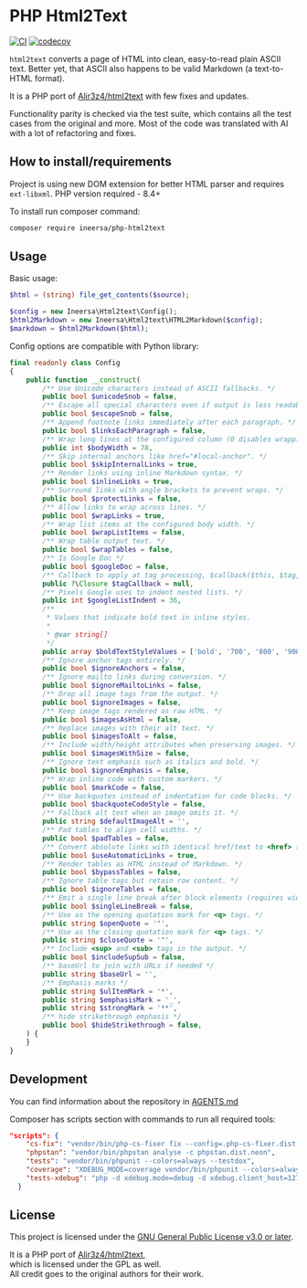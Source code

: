 # PHP Html2Text

[![CI](https://github.com/ineersa/php-html2text/actions/workflows/main.yml/badge.svg?branch=main)](https://github.com/ineersa/php-html2text/actions/workflows/main.yml)
[![codecov](https://codecov.io/gh/ineersa/php-html2text/branch/main/graph/badge.svg)](https://codecov.io/gh/ineersa/php-html2text)


`html2text` converts a page of HTML into clean, easy-to-read plain ASCII text. Better yet, that ASCII also happens to be valid Markdown (a text-to-HTML format).

It is a PHP port of [Alir3z4/html2text](https://github.com/Alir3z4/html2text) with few fixes and updates.

Functionality parity is checked via the test suite, which contains all the test cases from the original and more.
Most of the code was translated with AI with a lot of refactoring and fixes.


## How to install/requirements

Project is using new DOM extension for better HTML parser and requires `ext-libxml`. 
PHP version required - 8.4+ 

To install run composer command:
```bash
composer require ineersa/php-html2text
```

## Usage

Basic usage:

```php
$html = (string) file_get_contents($source);

$config = new Ineersa\Html2text\Config();
$html2Markdown = new Ineersa\Html2text\HTML2Markdown($config);
$markdown = $html2Markdown($html);
```

Config options are compatible with Python library:

```php
final readonly class Config
{
    public function __construct(
        /** Use Unicode characters instead of ASCII fallbacks. */
        public bool $unicodeSnob = false,
        /** Escape all special characters even if output is less readable. */
        public bool $escapeSnob = false,
        /** Append footnote links immediately after each paragraph. */
        public bool $linksEachParagraph = false,
        /** Wrap long lines at the configured column (0 disables wrapping). */
        public int $bodyWidth = 78,
        /** Skip internal anchors like href="#local-anchor". */
        public bool $skipInternalLinks = true,
        /** Render links using inline Markdown syntax. */
        public bool $inlineLinks = true,
        /** Surround links with angle brackets to prevent wraps. */
        public bool $protectLinks = false,
        /** Allow links to wrap across lines. */
        public bool $wrapLinks = true,
        /** Wrap list items at the configured body width. */
        public bool $wrapListItems = false,
        /** Wrap table output text. */
        public bool $wrapTables = false,
        /** Is Google Doc */
        public bool $googleDoc = false,
        /** Callback to apply at tag processing, $callback($this, $tag, $attrs, $start), should return true to break processing, false otherwise */
        public ?\Closure $tagCallback = null,
        /** Pixels Google uses to indent nested lists. */
        public int $googleListIndent = 36,
        /**
         * Values that indicate bold text in inline styles.
         *
         * @var string[]
         */
        public array $boldTextStyleValues = ['bold', '700', '800', '900'],
        /** Ignore anchor tags entirely. */
        public bool $ignoreAnchors = false,
        /** Ignore mailto links during conversion. */
        public bool $ignoreMailtoLinks = false,
        /** Drop all image tags from the output. */
        public bool $ignoreImages = false,
        /** Keep image tags rendered as raw HTML. */
        public bool $imagesAsHtml = false,
        /** Replace images with their alt text. */
        public bool $imagesToAlt = false,
        /** Include width/height attributes when preserving images. */
        public bool $imagesWithSize = false,
        /** Ignore text emphasis such as italics and bold. */
        public bool $ignoreEmphasis = false,
        /** Wrap inline code with custom markers. */
        public bool $markCode = false,
        /** Use backquotes instead of indentation for code blocks. */
        public bool $backquoteCodeStyle = false,
        /** Fallback alt text when an image omits it. */
        public string $defaultImageAlt = '',
        /** Pad tables to align cell widths. */
        public bool $padTables = false,
        /** Convert absolute links with identical href/text to <href> style. */
        public bool $useAutomaticLinks = true,
        /** Render tables as HTML instead of Markdown. */
        public bool $bypassTables = false,
        /** Ignore table tags but retain row content. */
        public bool $ignoreTables = false,
        /** Emit a single line break after block elements (requires width 0). */
        public bool $singleLineBreak = false,
        /** Use as the opening quotation mark for <q> tags. */
        public string $openQuote = '"',
        /** Use as the closing quotation mark for <q> tags. */
        public string $closeQuote = '"',
        /** Include <sup> and <sub> tags in the output. */
        public bool $includeSupSub = false,
        /** baseUrl to join with URLs if needed */
        public string $baseUrl = '',
        /** Emphasis marks */
        public string $ulItemMark = '*',
        public string $emphasisMark = '_',
        public string $strongMark = '**',
        /** hide strikethrough emphasis */
        public bool $hideStrikethrough = false,
    ) {
    }
}
```

## Development

You can find information about the repository in [AGENTS.md](./AGENTS.md)

Composer has scripts section with commands to run all required tools:
```json
"scripts": {
    "cs-fix": "vendor/bin/php-cs-fixer fix --config=.php-cs-fixer.dist.php",
    "phpstan": "vendor/bin/phpstan analyse -c phpstan.dist.neon",
    "tests": "vendor/bin/phpunit --colors=always --testdox",
    "coverage": "XDEBUG_MODE=coverage vendor/bin/phpunit --colors=always --testdox --coverage-text --coverage-html coverage/ --coverage-clover coverage/clover.xml",
    "tests-xdebug": "php -d xdebug.mode=debug -d xdebug.client_host=127.0.0.1 -d xdebug.client_port=9003 -d xdebug.start_with_request=yes vendor/bin/phpunit --colors=always --testdox"
  }
```

## License

This project is licensed under the [GNU General Public License v3.0 or later](LICENSE).

It is a PHP port of [Alir3z4/html2text](https://github.com/Alir3z4/html2text),  
which is licensed under the GPL as well.  
All credit goes to the original authors for their work.
